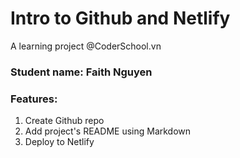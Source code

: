 # Intro to Github and Netlify

A learning project @CoderSchool.vn

### Student name: **Faith Nguyen**

### Features:

1. Create Github repo
2. Add project's README using Markdown
3. Deploy to Netlify 